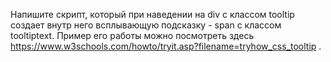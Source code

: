 Напишите скрипт, который при наведении на div
с классом tooltip создает внутр него
всплывающую подсказку - span с классом tooltiptext.
Пример его работы можно посмотреть
здесь https://www.w3schools.com/howto/tryit.asp?filename=tryhow_css_tooltip
.
